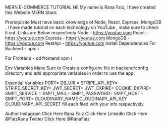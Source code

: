 MERN E-COMMERCE TUTORIAL
Hi! My name is Rana Faiz, I have created this Website   MERN Stack 

Prerequisite
Must have basic knowledge of Node, React, Express, MongoDB . I have made tutorial on each technology on YouTube , make sure to check it out. Links are Below respectively
Node - https://youtue.com
React - https://youtue.com
Express - https://youtue.com
MongoDB - https://youtue.com
RestApi - https://youtue.com
Install Dependencies
For Backend - npm i

For Frontend - cd frontend  npm i

Env Variables
Make Sure to Create a config.env file in backend/config directory and add appropriate variables in order to use the app.

Essential Variables PORT= DB_URI = STRIPE_API_KEY= STRIPE_SECRET_KEY= JWT_SECRET= JWT_EXPIRE= COOKIE_EXPIRE= SMPT_SERVICE = SMPT_MAIL= SMPT_PASSWORD= SMPT_HOST= SMPT_PORT= CLOUDINARY_NAME CLOUDINARY_API_KEY CLOUDINARY_API_SECRET fill each filed with your info respectively

Author
Instagram Click Here Rana Faiz  Click Here  LinkedIn Click Here @FaizRana Twitter Click Here @RanaFaiz